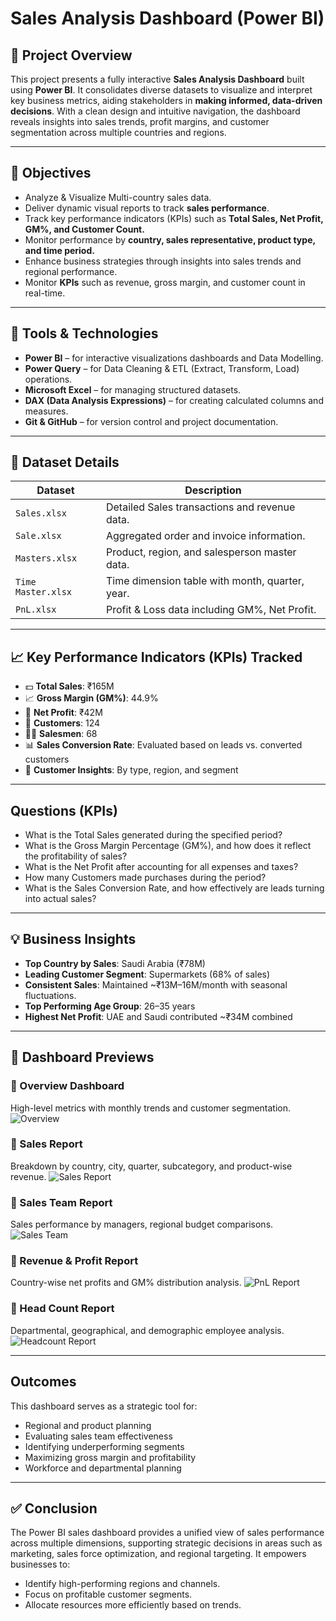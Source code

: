 
# Sales Analysis Dashboard (Power BI)

## 🚀 Project Overview

This project presents a fully interactive **Sales Analysis Dashboard** built using **Power BI**. It consolidates diverse datasets to visualize and interpret key business metrics, aiding stakeholders in **making informed, data-driven decisions**. With a clean design and intuitive navigation, the dashboard reveals insights into sales trends, profit margins, and customer segmentation across multiple countries and regions.

---

## 🎯 Objectives

- Analyze & Visualize Multi-country sales data.
- Deliver dynamic visual reports to track **sales performance**.
- Track key performance indicators (KPIs) such as **Total Sales, Net Profit, GM%, and Customer Count.**
- Monitor performance by **country, sales representative, product type, and time period.**
- Enhance business strategies through insights into sales trends and regional performance.
- Monitor **KPIs** such as revenue, gross margin, and customer count in real-time.

---

## 🧰 Tools & Technologies

- **Power BI** – for interactive visualizations dashboards and Data Modelling.
- **Power Query** – for Data Cleaning & ETL (Extract, Transform, Load) operations.
- **Microsoft Excel** – for managing structured datasets.
- **DAX (Data Analysis Expressions)** – for creating calculated columns and measures.
- **Git & GitHub** – for version control and project documentation.

---

## 📁 Dataset Details
    
| Dataset             | Description                                      |
|---------------------|--------------------------------------------------|
| `Sales.xlsx`        | Detailed Sales transactions and revenue data.    |
| `Sale.xlsx`         | Aggregated order and invoice information.        |
| `Masters.xlsx`      | Product, region, and salesperson master data.    |
| `Time Master.xlsx`  | Time dimension table with month, quarter, year.  |
| `PnL.xlsx`          | Profit & Loss data including GM%, Net Profit.    |

---

## 📈 Key Performance Indicators (KPIs) Tracked

- 💵 **Total Sales**: ₹165M
- 📈 **Gross Margin (GM%)**: 44.9%
- 🧾 **Net Profit**: ₹42M
- 👥 **Customers**: 124
- 👨‍💼 **Salesmen**: 68
- 📊 **Sales Conversion Rate**: Evaluated based on leads vs. converted customers
- 🧠 **Customer Insights**: By type, region, and segment

---

##  Questions (KPIs) 
- What is the Total Sales generated during the specified period?
- What is the Gross Margin Percentage (GM%), and how does it reflect the profitability of sales?
- What is the Net Profit after accounting for all expenses and taxes?
- How many Customers made purchases during the period?
- What is the Sales Conversion Rate, and how effectively are leads turning into actual sales? 

---

## 💡 Business Insights

- **Top Country by Sales**: Saudi Arabia (₹78M)
- **Leading Customer Segment**: Supermarkets (68% of sales)
- **Consistent Sales**: Maintained ~₹13M–16M/month with seasonal fluctuations.
- **Top Performing Age Group**: 26–35 years
- **Highest Net Profit**: UAE and Saudi contributed ~₹34M combined

---

## 📸 Dashboard Previews

### 🔹 Overview Dashboard
High-level metrics with monthly trends and customer segmentation.
![Overview](https://github.com/JEMIMAYUSUF/Sales-Analysis-Dashboard/blob/main/Screenshot%20(1).png)

### 🔹 Sales Report
Breakdown by country, city, quarter, subcategory, and product-wise revenue.
![Sales Report](https://github.com/JEMIMAYUSUF/Sales-Analysis-Dashboard/blob/main/Screenshot%20(2).png)

### 🔹 Sales Team Report
Sales performance by managers, regional budget comparisons.
![Sales Team](https://github.com/JEMIMAYUSUF/Sales-Analysis-Dashboard/blob/main/Screenshot%20(3).png)

### 🔹 Revenue & Profit Report
Country-wise net profits and GM% distribution analysis.
![PnL Report](https://github.com/JEMIMAYUSUF/Sales-Analysis-Dashboard/blob/main/Screenshot%20(4).png)

### 🔹 Head Count Report
Departmental, geographical, and demographic employee analysis.
![Headcount Report](https://github.com/JEMIMAYUSUF/Sales-Analysis-Dashboard/blob/main/Screenshot%20(6).png)

---

## Outcomes

This dashboard serves as a strategic tool for:
- Regional and product planning
- Evaluating sales team effectiveness
- Identifying underperforming segments
- Maximizing gross margin and profitability
- Workforce and departmental planning

---

## ✅ Conclusion
The Power BI sales dashboard provides a unified view of sales performance across multiple dimensions, supporting strategic decisions in areas such as marketing, sales force optimization, and regional targeting. It empowers businesses to:

- Identify high-performing regions and channels.
- Focus on profitable customer segments.
- Allocate resources more efficiently based on trends.